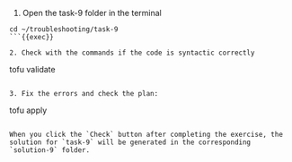 1. Open the task-9 folder in the terminal

```
cd ~/troubleshooting/task-9
```{{exec}}

2. Check with the commands if the code is syntactic correctly

```
tofu validate
```{{exec}}

3. Fix the errors and check the plan:

```
tofu apply
```{{exec}}

When you click the `Check` button after completing the exercise, the solution for `task-9` will be generated in the corresponding `solution-9` folder.
